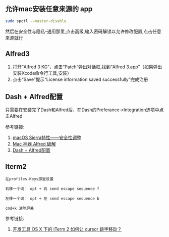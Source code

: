 
## 允许mac安装任意来源的 app

```bash
sudo spctl --master-disable
```

然后在安全性与隐私-通用那里,点击高级,输入密码解锁以允许修改配置,点击任意来源就行

## Alfred3

1. 打开“Alfred 3 KG”，点击“Patch”弹出对话框,找到“Alfred 3.app”（如果弹出安装Xcode命令行工具,安装）
3. 点击“Save”提示“License information saved successfully”完成注册

## Dash + Alfred配置

只需要在安装完了Dash和Alfred后，在Dash的Preferance->Integration选项中点击Alfred

参考链接:
1. [macOS Sierra特性——安全性调整](https://www.feng.com/apple/tutorial/2016-09-27/MacOS-Sierra-features---security-adjustment_658157.shtml)
1. [Mac 神器 Alfred 破解](https://www.jianshu.com/p/72fe06566fce)
1. [Dash + Alfred配置](https://www.jianshu.com/p/77d2bf8df81f)

## Iterm2

    在profiles-Keys那里设置

    右移一个词： opt + 右 send escape sequence f

    左移一个词： opt + 左 send escape sequence b

    cmd+k 清除屏幕
    


参考链接:
1. [开发工具 OS X 下的 iTerm 2 如何让 cursor 跳字移动？](https://ruby-china.org/topics/6114)